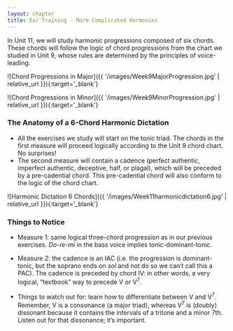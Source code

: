```yaml
---
layout: chapter
title: Ear Training - More Complicated Harmonies
---
```


In Unit 11, we will study harmonic progressions composed of six chords. These chords will follow the logic of chord progressions from the chart we studied in Unit 9, whose rules are determined by the principles of voice-leading.

![Chord Progressions in Major]({{ '/images/Week9MajorProgression.jpg' | relative_url }}){:target='_blank'}

![Chord Progressions in Minor]({{ '/images/Week9MinorProgression.jpg' | relative_url }}){:target='_blank'}

### The Anatomy of a 6-Chord Harmonic Dictation

- All the exercises we study will start on the tonic triad. The chords in the first measure will proceed logically according to the Unit 9 chord chart. No surprises!
- The second measure will contain a cadence (perfect authentic, imperfect authentic, deceptive, half, or plagal), which will be preceded by a pre-cadential chord. This pre-cadential chord will also conform to the logic of the chord chart.

![Harmonic Dictation 6 Chords]({{ '/images/Week11harmonicdictation6.jpg' | relative_url }}){:target='_blank'}

### Things to Notice

- Measure 1: same logical three-chord progression as in our previous exercises. *Do-re-mi* in the bass voice implies tonic-dominant-tonic.

- Measure 2: the cadence is an IAC (i.e. the progression is dominant-tonic, but the soprano ends on *sol* and not do so we can’t call this a PAC). The cadence is preceded by chord IV: in other words, a very logical, “textbook” way to precede V or V<sup>7</sup>.

- Things to watch out for: learn how to differentiate between V and V<sup>7</sup>. Remember, V is a consonance (a major triad), whereas V<sup>7</sup> is (doubly) dissonant because it contains the intervals of a tritone and a minor 7th. Listen out for that dissonance; it’s important.
